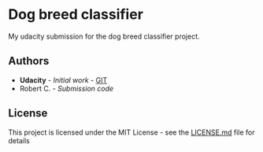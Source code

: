 # Dog breed classifier

My udacity submission for the dog breed classifier project. 

## Authors

* **Udacity** - *Initial work* - [GIT](https://github.com/udacity/deep-learning-v2-pytorch)
* Robert C. - *Submission code*

## License

This project is licensed under the MIT License - see the [LICENSE.md](LICENSE.md) file for details
